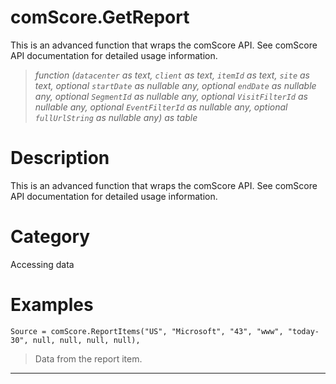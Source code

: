 ﻿# comScore.GetReport
This is an advanced function that wraps the comScore API. See comScore API documentation for detailed usage information.
> _function (<code>datacenter</code> as text, <code>client</code> as text, <code>itemId</code> as text, <code>site</code> as text, optional <code>startDate</code> as nullable any, optional <code>endDate</code> as nullable any, optional <code>SegmentId</code> as nullable any, optional <code>VisitFilterId</code> as nullable any, optional <code>EventFilterId</code> as nullable any, optional <code>fullUrlString</code> as nullable any) as table_
# Description 
This is an advanced function that wraps the comScore API. See comScore API documentation for detailed usage information.
# Category 
Accessing data
# Examples 

```
Source = comScore.ReportItems("US", "Microsoft", "43", "www", "today-30", null, null, null, null),
```
> Data from the report item.
***
